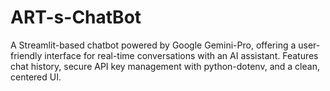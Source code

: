 # ART-s-ChatBot
A Streamlit-based chatbot powered by Google Gemini-Pro, offering a user-friendly interface for real-time conversations with an AI assistant. Features chat history, secure API key management with python-dotenv, and a clean, centered UI.
